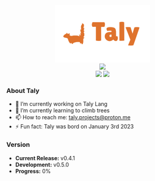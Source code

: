 <div id="header" align="center">
  <img src="https://raw.githubusercontent.com/Taly-projects/Taly-projects/main/taly-banner.png" height="150px"/>
</div>
<div id="badges" align="center">
  <img src="https://img.shields.io/badge/🐿️_I'm_Tally-de722c?style=for-the-badge"/>
  <br>
  <img src="https://img.shields.io/badge/⏳_0%25_Progress-deb42c"/>
  <img src="https://img.shields.io/badge/⚙️_Version_0.4.1-6dde2c"/>
</div>

### About Taly
- 🔭 I’m currently working on Taly Lang
- 🌱 I’m currently learning to climb trees
- 📫 How to reach me: taly.projects@proton.me
- ⚡ Fun fact: Taly was bord on January 3rd 2023

### Version
- **Current Release:** v0.4.1
- **Development:** v0.5.0
- **Progress:** 0%
